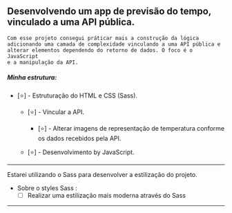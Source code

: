 ## Desenvolvendo um app de previsão do tempo, vinculado a uma API pública.

<code>Com esse projeto consegui práticar mais a construção da lógica adicionando uma camada de complexidade vinculando a uma API pública e alterar elementos dependendo do retorno de dados. O foco é o JavaScript e a manipulação da API. </code>

<h5>Minha estrutura: </h5>

- [⭐] - Estruturação do HTML e CSS (Sass). 
    - [⭐] - Vincular a API.
        - [⭐] - Alterar imagens de representação de temperatura conforme os dados recebidos pela API. 

    - [⭐] - Desenvolvimento by JavaScript. 
    

<hr>
Estarei utilizando o Sass para desenvolver a estilização do projeto.

* Sobre o styles Sass :
    - [ ] Realizar uma estilização mais moderna através do Sass

<hr>
